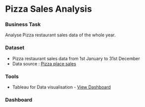 # Pizza Sales Analysis




### Business Task

Analyse Pizza restaurant sales data of the whole year.


### Dataset

- Pizza restaurant sales data from 1st January to 31st December
- Data source : [Pizza place sales](https://www.mavenanalytics.io/data-playground)


### Tools 

* Tableau for Data visualisation - [View Dashboard](https://public.tableau.com/app/profile/prathamesh.k7019/viz/PizzasalesDashboard/PIZZASALESANALYSIS)


### Dashboard



